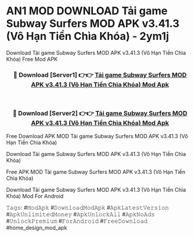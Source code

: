 # AN1 MOD DOWNLOAD Tải game Subway Surfers MOD APK v3.41.3 (Vô Hạn Tiền Chìa Khóa) - 2ym1j
Download Tải game Subway Surfers MOD APK v3.41.3 (Vô Hạn Tiền Chìa Khóa) Free Mod APK

<div align="center">
<h3>🔴 Download [Server1] 👉👉 <a href="https://apk-comot.site?title=Tải_game_Subway_Surfers_MOD_APK_v3.41.3_(Vô_Hạn_Tiền_Chìa_Khóa)">Tải game Subway Surfers MOD APK v3.41.3 (Vô Hạn Tiền Chìa Khóa) Mod Apk</a></h3><br>

<h3>🔴 Download [Server2] 👉👉 <a href="https://apk-comot.site?title=Tải_game_Subway_Surfers_MOD_APK_v3.41.3_(Vô_Hạn_Tiền_Chìa_Khóa)">Tải game Subway Surfers MOD APK v3.41.3 (Vô Hạn Tiền Chìa Khóa) Mod Apk</a></h3>
</div>


Free Download APK MOD Tải game Subway Surfers MOD APK v3.41.3 (Vô Hạn Tiền Chìa Khóa)

Download Tải game Subway Surfers MOD APK v3.41.3 (Vô Hạn Tiền Chìa Khóa) 

Free APK MOD Tải game Subway Surfers MOD APK v3.41.3 (Vô Hạn Tiền Chìa Khóa) 

Download Tải game Subway Surfers MOD APK v3.41.3 (Vô Hạn Tiền Chìa Khóa) Mod For Android

𝚃𝚊𝚐𝚜: #𝙼𝚘𝚍𝙰𝚙𝚔 #𝙳𝚘𝚠𝚗𝚕𝚘𝚊𝚍𝙼𝚘𝚍𝙰𝚙𝚔 #𝙰𝚙𝚔𝙻𝚊𝚝𝚎𝚜𝚝𝚅𝚎𝚛𝚜𝚒𝚘𝚗 #𝙰𝚙𝚔𝚄𝚗𝚕𝚒𝚖𝚒𝚝𝚎𝚍𝙼𝚘𝚗𝚎𝚢 #𝙰𝚙𝚔𝚄𝚗𝚕𝚘𝚌𝚔𝙰𝚕𝚕 #𝙰𝚙𝚔𝙽𝚘𝙰𝚍𝚜 #𝚄𝚗𝚕𝚘𝚌𝚔𝙿𝚛𝚎𝚖𝚒𝚞𝚖 #𝙵𝚘𝚛𝙰𝚗𝚍𝚛𝚘𝚒𝚍 #𝙵𝚛𝚎𝚎𝙳𝚘𝚠𝚗𝚕𝚘𝚊𝚍 #home_design_mod_apk